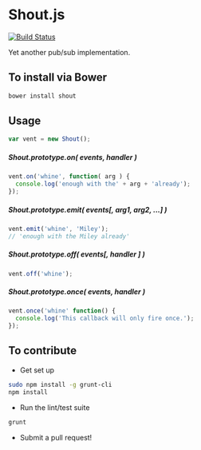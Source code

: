 Shout.js
========

[![Build Status](https://travis-ci.org/spmurrayzzz/Shout.js.png?branch=master)](https://travis-ci.org/spmurrayzzz/Shout.js)

Yet another pub/sub implementation.

## To install via Bower

```bash
bower install shout
```

## Usage

```javascript
var vent = new Shout();
```

##### Shout.prototype.on( events, handler )

```javascript
vent.on('whine', function( arg ) {
  console.log('enough with the' + arg + 'already');
});
```

##### Shout.prototype.emit( events[, arg1, arg2, ...] )

```javascript
vent.emit('whine', 'Miley');
// 'enough with the Miley already'
```

##### Shout.prototype.off( events[, handler ] )

```javascript
vent.off('whine');
```

##### Shout.prototype.once( events, handler )

```javascript
vent.once('whine' function() {
  console.log('This callback will only fire once.');
});
```

## To contribute

- Get set up

```bash
sudo npm install -g grunt-cli
npm install
```

- Run the lint/test suite

```bash
grunt
```

- Submit a pull request!
